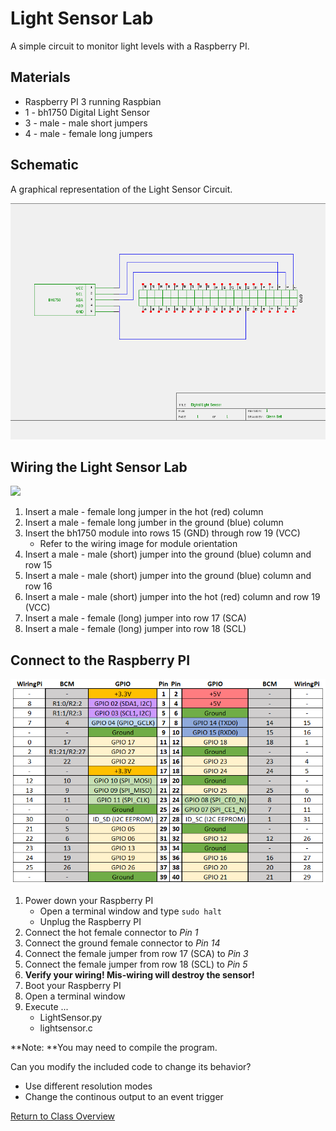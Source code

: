 # Light Sensor Lab

A simple circuit to monitor light levels with a Raspberry PI.

## Materials
* Raspberry PI 3 running Raspbian
* 1 - bh1750 Digital Light Sensor
* 3 - male - male short jumpers
* 4 - male - female long jumpers

## Schematic
A graphical representation of the Light Sensor Circuit.

<img src="LS-Schematic.png" width="600">

## Wiring the Light Sensor Lab

<img src="LS-Wiring.JPG" width="600" >

1. Insert a male - female long jumper in the hot (red) column
2. Insert a male - female long jumber in the ground (blue) column
3. Insert the bh1750 module into rows 15 (GND) through row 19 (VCC)
	* Refer to the wiring image for module orientation
4. Insert a male - male (short) jumper into the ground (blue) column and row 15
5. Insert a male - male (short) jumper into the ground (blue) column and row 16
6. Insert a male - male (short) jumper into the hot (red) column and row 19 (VCC)
7. Insert a male - female (long) jumper into row 17 (SCA)
8. Insert a male - female (long) jumper into row 18 (SCL)

## Connect to the Raspberry PI

<img src="../GPIO/RPi_Pinout.PNG" width=600>

1. Power down your Raspberry PI
	* Open a terminal window and type ```sudo halt```
	* Unplug the Raspberry PI
2. Connect the hot female connector to *Pin 1*
3. Connect the ground female connector to *Pin 14*
4. Connect the female jumper from row 17 (SCA) to *Pin 3*
5. Connect the female jumper from row 18 (SCL) to *Pin 5*
6. **Verify your wiring! Mis-wiring will destroy the sensor!**
4. Boot your Raspberry PI
5. Open a terminal window
6. Execute ...
	* LightSensor.py
	* lightsensor.c

**Note: **You may need to compile the program.
	
Can you modify the included code to change its behavior?
* Use different resolution modes
* Change the continous output to an event trigger

[Return to Class Overview](../README.md)